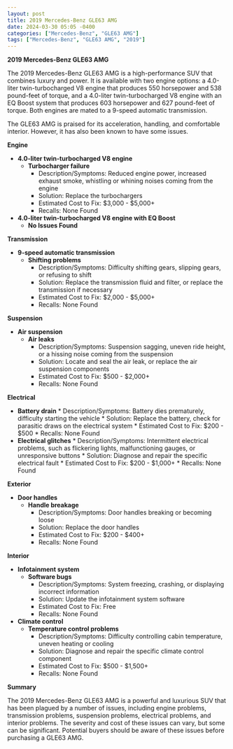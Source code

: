 ```yaml
---
layout: post
title: 2019 Mercedes-Benz GLE63 AMG
date: 2024-03-30 05:05 -0400
categories: ["Mercedes-Benz", "GLE63 AMG"]
tags: ["Mercedes-Benz", "GLE63 AMG", "2019"]
---
```

**2019 Mercedes-Benz GLE63 AMG**

The 2019 Mercedes-Benz GLE63 AMG is a high-performance SUV that combines luxury and power. It is available with two engine options: a 4.0-liter twin-turbocharged V8 engine that produces 550 horsepower and 538 pound-feet of torque, and a 4.0-liter twin-turbocharged V8 engine with an EQ Boost system that produces 603 horsepower and 627 pound-feet of torque. Both engines are mated to a 9-speed automatic transmission.

The GLE63 AMG is praised for its acceleration, handling, and comfortable interior. However, it has also been known to have some issues.

**Engine**

* **4.0-liter twin-turbocharged V8 engine**
    * **Turbocharger failure**
        * Description/Symptoms: Reduced engine power, increased exhaust smoke, whistling or whining noises coming from the engine
        * Solution: Replace the turbochargers
        * Estimated Cost to Fix: $3,000 - $5,000+
        * Recalls: None Found
* **4.0-liter twin-turbocharged V8 engine with EQ Boost**
    * **No Issues Found**

**Transmission**

* **9-speed automatic transmission**
    * **Shifting problems**
        * Description/Symptoms: Difficulty shifting gears, slipping gears, or refusing to shift
        * Solution: Replace the transmission fluid and filter, or replace the transmission if necessary
        * Estimated Cost to Fix: $2,000 - $5,000+
        * Recalls: None Found

**Suspension**

* **Air suspension**
    * **Air leaks**
        * Description/Symptoms: Suspension sagging, uneven ride height, or a hissing noise coming from the suspension
        * Solution: Locate and seal the air leak, or replace the air suspension components
        * Estimated Cost to Fix: $500 - $2,000+
        * Recalls: None Found

**Electrical**

* **Battery drain**
        * Description/Symptoms: Battery dies prematurely, difficulty starting the vehicle
        * Solution: Replace the battery, check for parasitic draws on the electrical system
        * Estimated Cost to Fix: $200 - $500
        * Recalls: None Found
* **Electrical glitches**
        * Description/Symptoms: Intermittent electrical problems, such as flickering lights, malfunctioning gauges, or unresponsive buttons
        * Solution: Diagnose and repair the specific electrical fault
        * Estimated Cost to Fix: $200 - $1,000+
        * Recalls: None Found

**Exterior**

* **Door handles**
    * **Handle breakage**
        * Description/Symptoms: Door handles breaking or becoming loose
        * Solution: Replace the door handles
        * Estimated Cost to Fix: $200 - $400+
        * Recalls: None Found

**Interior**

* **Infotainment system**
    * **Software bugs**
        * Description/Symptoms: System freezing, crashing, or displaying incorrect information
        * Solution: Update the infotainment system software
        * Estimated Cost to Fix: Free
        * Recalls: None Found
* **Climate control**
    * **Temperature control problems**
        * Description/Symptoms: Difficulty controlling cabin temperature, uneven heating or cooling
        * Solution: Diagnose and repair the specific climate control component
        * Estimated Cost to Fix: $500 - $1,500+
        * Recalls: None Found

**Summary**

The 2019 Mercedes-Benz GLE63 AMG is a powerful and luxurious SUV that has been plagued by a number of issues, including engine problems, transmission problems, suspension problems, electrical problems, and interior problems. The severity and cost of these issues can vary, but some can be significant. Potential buyers should be aware of these issues before purchasing a GLE63 AMG.
